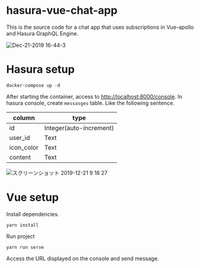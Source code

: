 # hasura-vue-chat-app

This is the source code for a chat app that uses subscriptions in Vue-apollo and Hasura GraphQL Engine.

![Dec-21-2019 16-44-3](https://user-images.githubusercontent.com/11070996/71305034-8a351500-2411-11ea-9f0c-4a1661983722.gif)


# Hasura setup

```
docker-compose up -d
```

After starting the container, access to [http://localhost:8000/console](http://localhost:8000/console).
In hasura console, create `messasges` table. Like the following sentence.

|column|type|
|---|---|
|id| Integer(auto-increment)|
|user_id | Text |
|icon_color | Text |
|content | Text |

![スクリーンショット 2019-12-21 9 18 27](https://user-images.githubusercontent.com/11070996/71299812-02301a80-23d3-11ea-8a8d-e3ba877a86bf.png)

# Vue setup

Install dependencies.

```
yarn install
```

Run project

```
yarn run serve
```

Access the URL displayed on the console and send message.


